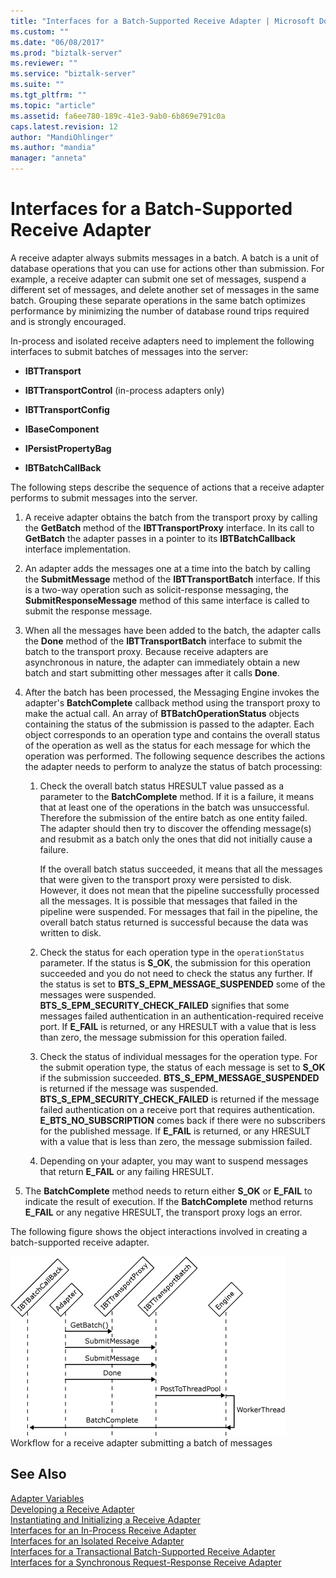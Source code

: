 ```yaml
---
title: "Interfaces for a Batch-Supported Receive Adapter | Microsoft Docs"
ms.custom: ""
ms.date: "06/08/2017"
ms.prod: "biztalk-server"
ms.reviewer: ""
ms.service: "biztalk-server"
ms.suite: ""
ms.tgt_pltfrm: ""
ms.topic: "article"
ms.assetid: fa6ee780-189c-41e3-9ab0-6b869e791c0a
caps.latest.revision: 12
author: "MandiOhlinger"
ms.author: "mandia"
manager: "anneta"
---
```

# Interfaces for a Batch-Supported Receive Adapter
A receive adapter always submits messages in a batch. A batch is a unit of database operations that you can use for actions other than submission. For example, a receive adapter can submit one set of messages, suspend a different set of messages, and delete another set of messages in the same batch. Grouping these separate operations in the same batch optimizes performance by minimizing the number of database round trips required and is strongly encouraged.  
  
 In-process and isolated receive adapters need to implement the following interfaces to submit batches of messages into the server:  
  
-   **IBTTransport**  
  
-   **IBTTransportControl** (in-process adapters only)  
  
-   **IBTTransportConfig**  
  
-   **IBaseComponent**  
  
-   **IPersistPropertyBag**  
  
-   **IBTBatchCallBack**  
  
 The following steps describe the sequence of actions that a receive adapter performs to submit messages into the server.  
  
1.  A receive adapter obtains the batch from the transport proxy by calling the **GetBatch** method of the **IBTTransportProxy** interface. In its call to **GetBatch** the adapter passes in a pointer to its **IBTBatchCallback** interface implementation.  
  
2.  An adapter adds the messages one at a time into the batch by calling the **SubmitMessage** method of the **IBTTransportBatch** interface. If this is a two-way operation such as solicit-response messaging, the **SubmitResponseMessage** method of this same interface is called to submit the response message.  
  
3.  When all the messages have been added to the batch, the adapter calls the **Done** method of the **IBTTransportBatch** interface to submit the batch to the transport proxy. Because receive adapters are asynchronous in nature, the adapter can immediately obtain a new batch and start submitting other messages after it calls **Done**.  
  
4.  After the batch has been processed, the Messaging Engine invokes the adapter's **BatchComplete** callback method using the transport proxy to make the actual call. An array of **BTBatchOperationStatus** objects containing the status of the submission is passed to the adapter. Each object corresponds to an operation type and contains the overall status of the operation as well as the status for each message for which the operation was performed. The following sequence describes the actions the adapter needs to perform to analyze the status of batch processing:  
  
    1.  Check the overall batch status HRESULT value passed as a parameter to the **BatchComplete** method. If it is a failure, it means that at least one of the operations in the batch was unsuccessful. Therefore the submission of the entire batch as one entity failed. The adapter should then try to discover the offending message(s) and resubmit as a batch only the ones that did not initially cause a failure.  
  
         If the overall batch status succeeded, it means that all the messages that were given to the transport proxy were persisted to disk. However, it does not mean that the pipeline successfully processed all the messages. It is possible that messages that failed in the pipeline were suspended. For messages that fail in the pipeline, the overall batch status returned is successful because the data was written to disk.  
  
    2.  Check the status for each operation type in the `operationStatus` parameter. If the status is **S_OK**, the submission for this operation succeeded and you do not need to check the status any further. If the status is set to **BTS_S_EPM_MESSAGE_SUSPENDED** some of the messages were suspended. **BTS_S_EPM_SECURITY_CHECK_FAILED** signifies that some messages failed authentication in an authentication-required receive port. If **E_FAIL** is returned, or any HRESULT with a value that is less than zero, the message submission for this operation failed.  
  
    3.  Check the status of individual messages for the operation type. For the submit operation type, the status of each message is set to **S_OK** if the submission succeeded. **BTS_S_EPM_MESSAGE_SUSPENDED** is returned if the message was suspended. **BTS_S_EPM_SECURITY_CHECK_FAILED** is returned if the message failed authentication on a receive port that requires authentication. **E_BTS_NO_SUBSCRIPTION** comes back if there were no subscribers for the published message. If **E_FAIL** is returned, or any HRESULT with a value that is less than zero, the message submission failed.  
  
    4.  Depending on your adapter, you may want to suspend messages that return **E_FAIL** or any failing HRESULT.  
  
5.  The **BatchComplete** method needs to return either **S_OK** or **E_FAIL** to indicate the result of execution. If the **BatchComplete** method returns **E_FAIL** or any negative HRESULT, the transport proxy logs an error.  
  
 The following figure shows the object interactions involved in creating a batch-supported receive adapter.  
  
 ![](../core/media/ebiz-sdk-devadapter1.gif "ebiz_sdk_devadapter1")  
Workflow for a receive adapter submitting a batch of messages  
  
## See Also  
 [Adapter Variables](../core/adapter-variables.md)   
 [Developing a Receive Adapter](../core/developing-a-receive-adapter.md)   
 [Instantiating and Initializing a Receive Adapter](../core/instantiating-and-initializing-a-receive-adapter.md)   
 [Interfaces for an In-Process Receive Adapter](../core/interfaces-for-an-in-process-receive-adapter.md)   
 [Interfaces for an Isolated Receive Adapter](../core/interfaces-for-an-isolated-receive-adapter.md)   
 [Interfaces for a Transactional Batch-Supported Receive Adapter](../core/interfaces-for-a-transactional-batch-supported-receive-adapter.md)   
 [Interfaces for a Synchronous Request-Response Receive Adapter](../core/interfaces-for-a-synchronous-request-response-receive-adapter.md)